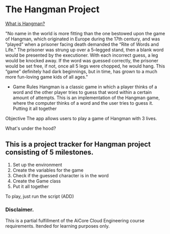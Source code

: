 # The Hangman Project

[What is Hangman?]([https://link-url-here.org](https://chschipper.com/2019/12/from-history-to-history-class-the-origin-of-classroom-games/#:~:text=No%20name%20in%20the%20world,Rite%20of%20Words%20and%20Life.%E2%80%9D))


"No name in the world is more fitting than the one bestowed upon the game of Hangman, which originated in Europe during the 17th century, and was “played” when a prisoner facing death demanded the “Rite of Words and Life.”
The prisoner was strung up over a 5–legged stand, then a blank word would be presented by the executioner. With each incorrect guess, a leg would be knocked away. If the word was guessed correctly, the prisoner would be set free, if not, once all 5 legs were chopped, he would hang. This “game” definitely had dark beginnings, but in time, has grown to a much more fun-loving game kids of all ages." 

- Game Rules
Hangman is a classic game in which a player thinks of a word and the other player tries to guess that word within a certain amount of attempts.
This is an implementation of the Hangman game, where the computer thinks of a word and the user tries to guess it. 
Putting it all together


Objective
The app allows users to play a game of Hangman with 3 lives.

What's under the hood? 
## This is a project tracker for Hangman project consisting of 5 milestones. 
1. Set up the environment
2. Create the variables for the game
3. Check if the guessed character is in the word
4. Create the Game class
5. Put it all together

To play, just run the script (ADD) 

### Disclaimer. 
This is a partial fulfillment of the AiCore Cloud Engineering course requirements. Itended for learning purposes only.
